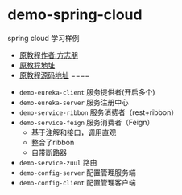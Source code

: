 # demo-spring-cloud
spring cloud 学习样例
* [原教程作者:方志朋](http://blog.csdn.net/forezp)
* [原教程地址](http://blog.csdn.net/forezp/article/details/70148833)
* [原教程源码地址](https://github.com/forezp/SpringCloudLearning)
====

+ `demo-eureka-client` 服务提供者(开启多个)
+ `demo-eureka-server` 服务注册中心
+ `demo-service-ribbon` 服务消费者（rest+ribbon）
+ `demo-service-feign` 服务消费者（Feign）
  - 基于注解和接口，调用直观
  - 整合了ribbon
  - 自带断路器
+ `demo-service-zuul` 路由
+ `demo-config-server` 配置管理服务端
+ `demo-config-client` 配置管理客户端
